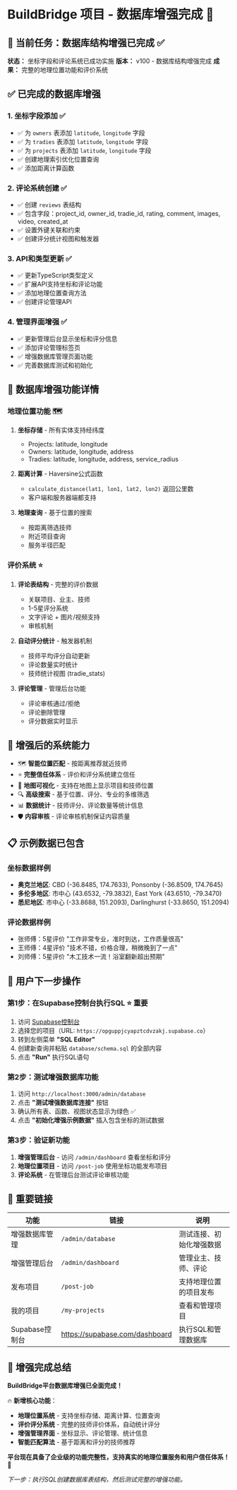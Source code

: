 # BuildBridge 项目 - 数据库增强完成 🎉

## 🎯 当前任务：数据库结构增强已完成 ✅
**状态：** 坐标字段和评论系统已成功实施
**版本：** v100 - 数据库结构增强完成
**成果：** 完整的地理位置功能和评价系统

## ✅ 已完成的数据库增强

### 1. 坐标字段添加 ✅
- ✅ 为 `owners` 表添加 `latitude`, `longitude` 字段
- ✅ 为 `tradies` 表添加 `latitude`, `longitude` 字段
- ✅ 为 `projects` 表添加 `latitude`, `longitude` 字段
- ✅ 创建地理索引优化位置查询
- ✅ 添加距离计算函数

### 2. 评论系统创建 ✅
- ✅ 创建 `reviews` 表结构
- ✅ 包含字段：project_id, owner_id, tradie_id, rating, comment, images, video, created_at
- ✅ 设置外键关联和约束
- ✅ 创建评分统计视图和触发器

### 3. API和类型更新 ✅
- ✅ 更新TypeScript类型定义
- ✅ 扩展API支持坐标和评论功能
- ✅ 添加地理位置查询方法
- ✅ 创建评论管理API

### 4. 管理界面增强 ✅
- ✅ 更新管理后台显示坐标和评分信息
- ✅ 添加评论管理标签页
- ✅ 增强数据库管理页面功能
- ✅ 完善数据库测试和初始化

## 🔧 数据库增强功能详情

### 地理位置功能 🗺️
1. **坐标存储** - 所有实体支持经纬度
   - Projects: latitude, longitude
   - Owners: latitude, longitude, address
   - Tradies: latitude, longitude, address, service_radius

2. **距离计算** - Haversine公式函数
   - `calculate_distance(lat1, lon1, lat2, lon2)` 返回公里数
   - 客户端和服务器端都支持

3. **地理查询** - 基于位置的搜索
   - 按距离筛选技师
   - 附近项目查询
   - 服务半径匹配

### 评价系统 ⭐
1. **评论表结构** - 完整的评价数据
   - 关联项目、业主、技师
   - 1-5星评分系统
   - 文字评论 + 图片/视频支持
   - 审核机制

2. **自动评分统计** - 触发器机制
   - 技师平均评分自动更新
   - 评论数量实时统计
   - 技师统计视图 (tradie_stats)

3. **评论管理** - 管理后台功能
   - 评论审核通过/拒绝
   - 评论删除管理
   - 评分数据实时显示

## 🚀 增强后的系统能力

- 🗺️ **智能位置匹配** - 按距离推荐就近技师
- ⭐ **完整信任体系** - 评价和评分系统建立信任
- 📍 **地图可视化** - 支持在地图上显示项目和技师位置
- 🔍 **高级搜索** - 基于位置、评分、专业的多维筛选
- 📊 **数据统计** - 技师评分、评论数量等统计信息
- 🛡️ **内容审核** - 评论审核机制保证内容质量

## 📋 示例数据已包含

### 坐标数据样例
- **奥克兰地区**: CBD (-36.8485, 174.7633), Ponsonby (-36.8509, 174.7645)
- **多伦多地区**: 市中心 (43.6532, -79.3832), East York (43.6510, -79.3470)
- **悉尼地区**: 市中心 (-33.8688, 151.2093), Darlinghurst (-33.8650, 151.2094)

### 评论数据样例
- 张师傅：5星评价 "工作非常专业，准时到达，工作质量很高"
- 王师傅：4星评价 "技术不错，价格合理，稍微晚到了一点"
- 刘师傅：5星评价 "木工技术一流！浴室翻新超出预期"

## 🔧 用户下一步操作

### 第1步：在Supabase控制台执行SQL ⭐ 重要
1. 访问 [Supabase控制台](https://supabase.com/dashboard)
2. 选择您的项目（URL: `https://opguppjcyapztcdvzakj.supabase.co`）
3. 转到左侧菜单 **"SQL Editor"**
4. 创建新查询并粘贴 `database/schema.sql` 的全部内容
5. 点击 **"Run"** 执行SQL语句

### 第2步：测试增强数据库功能
1. 访问 `http://localhost:3000/admin/database`
2. 点击 **"测试增强数据库连接"** 按钮
3. 确认所有表、函数、视图状态显示为绿色 ✅
4. 点击 **"初始化增强示例数据"** 插入包含坐标的测试数据

### 第3步：验证新功能
1. **增强管理后台** - 访问 `/admin/dashboard` 查看坐标和评分
2. **地理位置项目** - 访问 `/post-job` 使用坐标功能发布项目
3. **评论系统** - 在管理后台测试评论审核功能

## 📍 重要链接

| 功能 | 链接 | 说明 |
|------|------|------|
| 增强数据库管理 | `/admin/database` | 测试连接、初始化增强数据 |
| 增强管理后台 | `/admin/dashboard` | 管理业主、技师、评论 |
| 发布项目 | `/post-job` | 支持地理位置的项目发布 |
| 我的项目 | `/my-projects` | 查看和管理项目 |
| Supabase控制台 | https://supabase.com/dashboard | 执行SQL和管理数据库 |

## 🎉 增强完成总结

**BuildBridge平台数据库增强已全面完成！**

🔥 **新增核心功能**：
- **地理位置系统** - 支持坐标存储、距离计算、位置查询
- **评价评分系统** - 完整的技师评价体系，自动统计评分
- **增强管理界面** - 坐标显示、评论管理、统计信息
- **智能匹配算法** - 基于距离和评分的技师推荐

**平台现在具备了企业级的功能完整性，支持真实的地理位置服务和用户信任体系！** 🚀

*下一步：执行SQL创建数据库表结构，然后测试完整的增强功能。*
